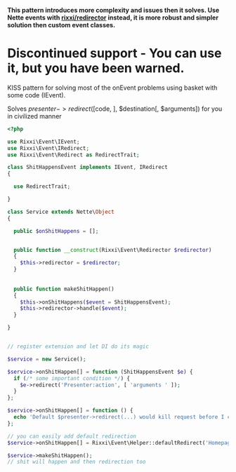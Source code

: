 **This pattern introduces more complexity and issues then it solves. Use Nette events with [rixxi/redirector](https://github.com/rixxi/redirector) instead, it is more robust and simpler solution then custom event classes.**

# Discontinued support - You can use it, but you have been warned.

KISS pattern for solving most of the onEvent problems using basket with some code (IEvent).

Solves $presenter->redirect([$code, ], $destination[, $arguments]) for you in civilized manner

```php
<?php

use Rixxi\Event\IEvent;
use Rixxi\Event\IRedirect;
use Rixxi\Event\Redirect as RedirectTrait;

class ShitHappensEvent implements IEvent, IRedirect
{

  use RedirectTrait;

}

class Service extends Nette\Object
{

  public $onShitHappens = [];


  public function __construct(Rixxi\Event\Redirector $redirector)
  {
    $this->redirector = $redirector;
  }
  
  
  public function makeShitHappen()
  {
    $this->onShitHappens($event = ShitHappensEvent);
    $this->redirector->handle($event);
  }

}


// register extension and let DI do its magic

$service = new Service();

$service->onShitHappen[] = function (ShitHappensEvent $e) {
  if (/* some important condition */) {
    $e->redirect('Presenter:action', [ 'arguments ' ]);
  }
};

$service->onShitHappen[] = function () {
  echo 'Default $presenter->redirect(...) would kill request before I can write something. So grateful!';
};

// you can easily add default redirection
$service->onShitHappen[] = Rixxi\Event\Helper::defaultRedirect('Homepage:default');

$service->makeShitHappen();
// shit will happen and then redirection too
```
